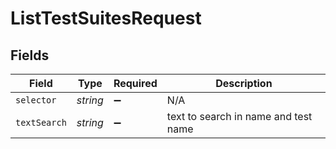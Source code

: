 # ListTestSuitesRequest


## Fields

| Field                                | Type                                 | Required                             | Description                          |
| ------------------------------------ | ------------------------------------ | ------------------------------------ | ------------------------------------ |
| `selector`                           | *string*                             | :heavy_minus_sign:                   | N/A                                  |
| `textSearch`                         | *string*                             | :heavy_minus_sign:                   | text to search in name and test name |